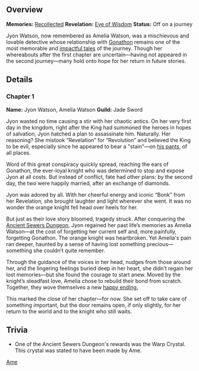 <!-- title: Amelia Watson -->
<!-- quote: The King has a stain on his pants! -->
<!-- chapters: 0 -->
<!-- images: (Ame's Chapter 1 Profile), (Ame exploring the Kingdom of Libestal), (Recollection - Amelia Watson) -->
<!-- model: false -->

## Overview

**Memories:** [Recollected](https://youtu.be/jDmyL6CuzBU)
**Revelation:** [Eye of Wisdom](#entry:eye-of-wisdom-entry)
**Status:** Off on a journey

Jyon Watson, now remembered as Amelia Watson, was a mischievous and lovable detective whose relationship with [Gonathon](#entry:gigi-entry) remains one of the most memorable and [impactful tales](#entry:a-knights-tale-entry) of the journey. Though her whereabouts after the first chapter are uncertain—having not appeared in the second journey—many hold onto hope for her return in future stories.

## Details

### Chapter 1

**Name:** Jyon Watson, Amelia Watson
**Guild:** Jade Sword

Jyon wasted no time causing a stir with her chaotic antics. On her very first day in the kingdom, right after the King had summoned the heroes in hopes of salvation, Jyon hatched a plan to assassinate him. Naturally. Her reasoning? She mistook “Revelation” for “Revolution” and believed the King to be evil, especially since he appeared to bear a "stain"—on [his pants](https://www.youtube.com/live/y9KKa_k2VTU?t=7108), of all places.

Word of this great conspiracy quickly spread, reaching the ears of Gonathon, the ever-loyal knight who was determined to stop and expose Jyon at all costs. But instead of conflict, fate had other plans: by the second day, the two were happily married, after an exchange of diamonds.

Jyon was adored by all. With her cheerful energy and iconic “Bonk” from her Revelation, she brought laughter and light wherever she went. It was no wonder the orange knight fell head over heels for her.

But just as their love story bloomed, tragedy struck. After conquering the [Ancient Sewers Dungeon](#entry:ancient-sewers-dungeon-entry), Jyon regained her past life’s memories as Amelia Watson—at the cost of forgetting her current self and, more painfully, forgetting Gonathon. The orange knight was heartbroken. Yet Amelia's pain ran deeper, haunted by a sense of having lost something precious—something she couldn’t quite remember.

Through the guidance of the voices in her head, nudges from those around her, and the lingering feelings buried deep in her heart, she didn’t regain her lost memories—but she found the courage to start anew. Moved by the knight’s steadfast love, Amelia chose to rebuild their bond from scratch. Together, they wove themselves a new [happy ending.](https://www.youtube.com/live/WvRIdaH107U?feature=shared&t=12776)

This marked the close of her chapter—for now. She set off to take care of something important, but the door remains open, if only slightly, for her return to the world and to the knight who still waits.

## Trivia

- One of the Ancient Sewers Dungeon's rewards was the Warp Crystal. This crystal was stated to have been made by Ame.

[Ame](#easter:easter-ame)
